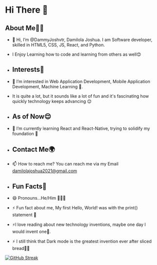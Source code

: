 # Hi There 👋

## About Me🫠🦾
- 👋 Hi, I’m @DammyJoshvtr, Damilola Joshua. I am Software developer, skilled in HTML5, CSS, JS, React, and Python.
- I Enjoy Learning how to code and learning from others as well😊

- ## Interests🤌
- 👀 I’m interested in Web Application Development, Mobile Application Development, Machine Learning 🥲.
- It is quite a lot, but it sounds like a lot of fun and it's fascinating how quickly technology keeps advancing 😌

- ## As of Now😌
- 🌱 I’m currently learning React and React-Native, trying to solidify my foundation 🥲

- ## Contact Me🌍
- 📫 How to reach me? You can reach me via my Email damilolajoshua2021@gmail.com

- ## Fun Facts🎈
- 😄 Pronouns...He/Him 🤸🏽‍♂️
- ⚡ Fun fact about me, My first Hello, World! was with the print() statement 🥲
- ⚡I love reading about new technology inventions, maybe one day I would invent one👀.
- ⚡ I still think that Dark mode is the greatest invention ever after sliced bread🥲😂

<!---
DammyJoshvtr/DammyJoshvtr is a ✨ special ✨ repository because its `README.md` (this file) appears on your GitHub profile.
You can click the Preview link to take a look at your changes.
--->

[![GitHub Streak](https://streak-stats.demolab.com?user=DammyJoshvtr&theme=dark)](https://git.io/streak-stats)

